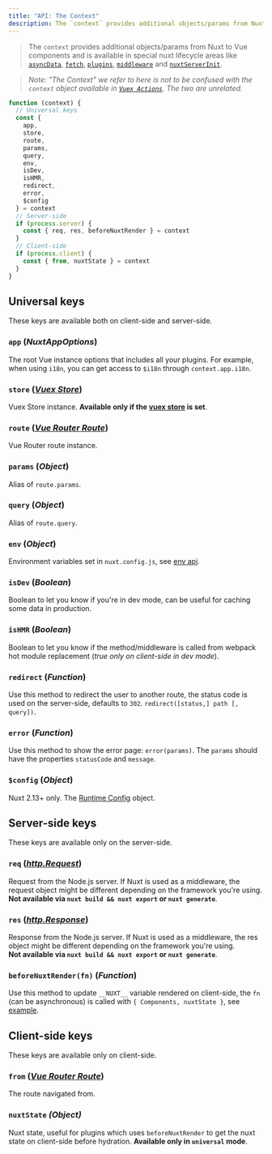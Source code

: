 ```yaml
---
title: "API: The Context"
description: The `context` provides additional objects/params from Nuxt not traditionally available to Vue components. The `context` is available in special nuxt lifecycle areas like `asyncData`, `plugins`, `middlewares`, `modules`, and `store/nuxtServerInit`.
---
```


> The `context` provides additional objects/params from Nuxt to Vue components and is available in special nuxt lifecycle areas like [`asyncData`](/api), [`fetch`](/api/pages-fetch), [`plugins`](/guide/plugins), [`middleware`](/guide/routing#middleware) and [`nuxtServerInit`](/guide/vuex-store#the-nuxtserverinit-action).

> *Note: "The Context" we refer to here is not to be confused with the `context` object available in [`Vuex Actions`](https://vuex.vuejs.org/guide/actions.html). The two are unrelated.*

```js
function (context) {
  // Universal keys
  const {
    app,
    store,
    route,
    params,
    query,
    env,
    isDev,
    isHMR,
    redirect,
    error,
    $config
  } = context
  // Server-side
  if (process.server) {
    const { req, res, beforeNuxtRender } = context
  }
  // Client-side
  if (process.client) {
    const { from, nuxtState } = context
  }
}
```

## Universal keys

These keys are available both on client-side and server-side.

### `app` (*NuxtAppOptions*)

The root Vue instance options that includes all your plugins. For example, when using `i18n`, you can get access to `$i18n` through `context.app.i18n`.

### `store` ([*Vuex Store*](https://vuex.vuejs.org/api/#vuex-store-instance-properties))

Vuex Store instance. **Available only if the [vuex store](/guide/vuex-store) is set**.

### `route` ([*Vue Router Route*](https://router.vuejs.org/api/#the-route-object))

Vue Router route instance.

### `params` (*Object*)

Alias of `route.params`.

### `query` (*Object*)

Alias of `route.query`.

### `env` (*Object*)

Environment variables set in `nuxt.config.js`, see [env api](/api/configuration-env).

### `isDev` (*Boolean*)

Boolean to let you know if you're in dev mode, can be useful for caching some data in production. 

### `isHMR` (*Boolean*)

Boolean to let you know if the method/middleware is called from webpack hot module replacement (*true only on client-side in dev mode*).

### `redirect` (*Function*)

Use this method to redirect the user to another route, the status code is used on the server-side, defaults to `302`. `redirect([status,] path [, query])`.

### `error` (*Function*)

Use this method to show the error page: `error(params)`. The `params` should have the properties `statusCode` and `message`.

### `$config` (*Object*)

Nuxt 2.13+ only. The [Runtime Config](/guide/runtime-config) object.

## Server-side keys

These keys are available only on the server-side.

### `req` ([*http.Request*](https://nodejs.org/api/http.html#http_class_http_incomingmessage))

Request from the Node.js server. If Nuxt is used as a middleware, the request object might be different depending on the framework you're using.<br>**Not available via `nuxt build && nuxt export` or `nuxt generate`**.  

### `res` ([*http.Response*](https://nodejs.org/api/http.html#http_class_http_serverresponse))

Response from the Node.js server. If Nuxt is used as a middleware, the res object might be different depending on the framework you're using.<br>**Not available via `nuxt build && nuxt export` or `nuxt generate`**.

### `beforeNuxtRender(fn)` (*Function*)

Use this method to update `__NUXT__` variable rendered on client-side, the `fn` (can be asynchronous) is called with `{ Components, nuxtState }`, see [example](https://github.com/nuxt/nuxt.js/blob/cf6b0df45f678c5ac35535d49710c606ab34787d/test/fixtures/basic/pages/special-state.vue).

## Client-side keys

These keys are available only on client-side.

### `from` ([*Vue Router Route*](https://router.vuejs.org/api/#the-route-object))

The route navigated from.

### `nuxtState` *(Object)*

Nuxt state, useful for plugins which uses `beforeNuxtRender` to get the nuxt state on client-side before hydration. **Available only in `universal` mode**.

